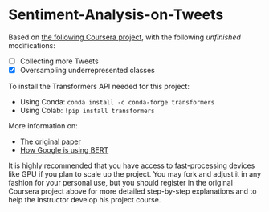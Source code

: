 # Sentiment-Analysis-on-Tweets

Based on [the following Coursera project](https://www.coursera.org/projects/sentiment-analysis-bert), with the following *unfinished* modifications:

- [ ] Collecting more Tweets 
- [x] Oversampling underrepresented classes

To install the Transformers API needed for this project:

- Using Conda:
  `conda install -c conda-forge transformers`
- Using Colab:
  `!pip install transformers`
  
More information on:
 - [The original paper](https://arxiv.org/abs/1810.04805)
 - [How Google is using BERT](https://blog.google/products/search/search-language-understanding-bert/)

It is highly recommended that you have access to fast-processing devices like GPU if you plan to scale up the project. You may fork and adjust it in any fashion for your personal use, but you should register in the original Coursera project above for more detailed step-by-step explanations and to help the instructor develop his project course.
